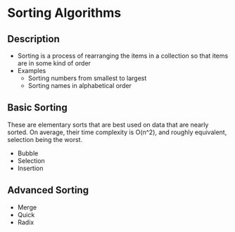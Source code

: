 # Sorting Algorithms

## Description

- Sorting is a process of rearranging the items in a collection so that items are in some kind of order
- Examples
  - Sorting numbers from smallest to largest
  - Sorting names in alphabetical order

## Basic Sorting

These are elementary sorts that are best used on data that are nearly sorted. On average, their time complexity is O(n^2), and roughly equivalent,
selection being the worst.

- Bubble
- Selection
- Insertion

## Advanced Sorting

- Merge
- Quick
- Radix
